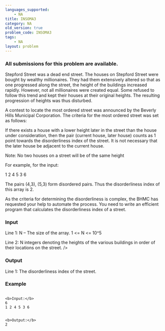 ```yaml
---
languages_supported:
    - NA
title: INSOMA3
category: NA
old_version: true
problem_code: INSOMA3
tags:
    - NA
layout: problem
---
```

###  All submissions for this problem are available. 

Stepford Street was a dead end street. The houses on Stepford Street were bought by wealthy millionaires. They had them extensively altered so that as one progressed along the street, the height of the buildings increased rapidly. However, not all millionaires were created equal. Some refused to follow this trend and kept their houses at their original heights. The resulting progression of heights was thus disturbed.

A contest to locate the most ordered street was announced by the Beverly Hills Municipal Corporation. The criteria for the most ordered street was set as follows:

If there exists a house with a lower height later in the street than the house under consideration, then the pair (current house, later house) counts as 1 point towards the disorderliness index of the street. It is not necessary that the later house be adjacent to the current house.

Note: No two houses on a street will be of the same height

For example, for the input:

1 2 4 5 3 6

The pairs (4,3), (5,3) form disordered pairs. Thus the disorderliness index of this array is 2.

As the criteria for determining the disorderliness is complex, the BHMC has requested your help to automate the process. You need to write an efficient program that calculates the disorderliness index of a street.

### Input

Line 1: N – The size of the array. 1 <= N <= 10^5

Line 2: N integers denoting the heights of the various buildings in order of their locations on the street. />

### Output

Line 1: The disorderliness index of the street.

### Example

```

<b>Input:</b>
6
1 2 4 5 3 6


<b>Output:</b>
2

```